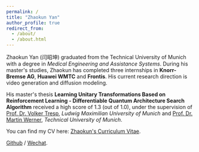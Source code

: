 ```yaml
---
permalink: /
title: "Zhaokun Yan"
author_profile: true
redirect_from: 
  - /about/
  - /about.html
---
```


Zhaokun Yan (闫昭坤) graduated from the Technical University of Munich with a degree in *Medical Engineering and Assistance Systems*. During his master's studies, Zhaokun has completed three internships in **Knorr-Bremse AG**, **Huawei WMTC** and **Frontis**. His current research direction is video generation and diffusion modeling. 

His master's thesis **Learning Unitary Transformations Based on Reinforcement Learning - Differentiable Quantum Architecture Search Algorithm** received a high score of 1.3 (out of 1.0), under the supervision of [Prof. Dr. Volker Tresp](https://www.dbs.ifi.lmu.de/~tresp/), *Ludwig Maximilian University of Munich* and [Prof. Dr. Martin Werner](https://www.bgd.ed.tum.de/team/martin_werner.html), *Technical University of Munich*. 

You can find my CV here: [Zhaokun's Curriculum Vitae](../assets/Curriculum_Vitae.pdf).

[Github](https://github.com/Jan8217) / [Wechat](.../images/wechat.png).